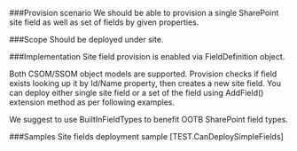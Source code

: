 ﻿<properties 
	  pageTitle="[PAGE_TITLE]" 
    pageName="[PAGE_NAME]"
    parentPageId="3981"
/>

###Provision scenario
We should be able to provision a single SharePoint site field as well as set of fields by given properties.

###Scope
Should be deployed under site.

###Implementation
Site field provision is enabled via FieldDefinition object.

Both CSOM/SSOM object models are supported. Provision checks if field exists looking up it by Id/Name property, then creates a new site field. You can deploy either single site field or a set of the field using AddField() extension method as per following examples.

We suggest to use BuiltInFieldTypes to benefit OOTB SharePoint field types.

###Samples
Site fields deployment sample
[TEST.CanDeploySimpleFields]